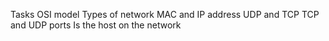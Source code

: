 Tasks
OSI model
Types of network
MAC and IP address
UDP and TCP
TCP and UDP ports
Is the host on the network
